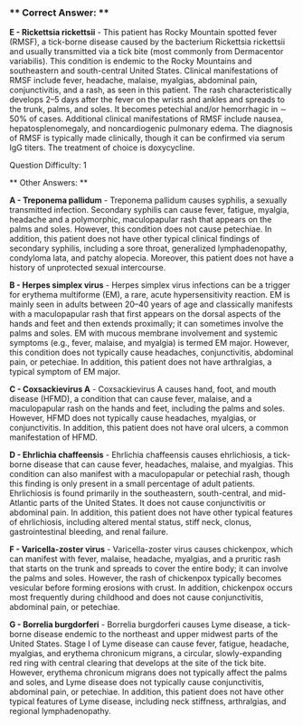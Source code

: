 ### ** Correct Answer: **

**E - Rickettsia rickettsii** - This patient has Rocky Mountain spotted fever (RMSF), a tick-borne disease caused by the bacterium Rickettsia rickettsii and usually transmitted via a tick bite (most commonly from Dermacentor variabilis). This condition is endemic to the Rocky Mountains and southeastern and south-central United States. Clinical manifestations of RMSF include fever, headache, malaise, myalgias, abdominal pain, conjunctivitis, and a rash, as seen in this patient. The rash characteristically develops 2–5 days after the fever on the wrists and ankles and spreads to the trunk, palms, and soles. It becomes petechial and/or hemorrhagic in ∼ 50% of cases. Additional clinical manifestations of RMSF include nausea, hepatosplenomegaly, and noncardiogenic pulmonary edema. The diagnosis of RMSF is typically made clinically, though it can be confirmed via serum IgG titers. The treatment of choice is doxycycline.

Question Difficulty: 1

** Other Answers: **

**A - Treponema pallidum** - Treponema pallidum causes syphilis, a sexually transmitted infection. Secondary syphilis can cause fever, fatigue, myalgia, headache and a polymorphic, maculopapular rash that appears on the palms and soles. However, this condition does not cause petechiae. In addition, this patient does not have other typical clinical findings of secondary syphilis, including a sore throat, generalized lymphadenopathy, condyloma lata, and patchy alopecia. Moreover, this patient does not have a history of unprotected sexual intercourse.

**B - Herpes simplex virus** - Herpes simplex virus infections can be a trigger for erythema multiforme (EM), a rare, acute hypersensitivity reaction. EM is mainly seen in adults between 20–40 years of age and classically manifests with a maculopapular rash that first appears on the dorsal aspects of the hands and feet and then extends proximally; it can sometimes involve the palms and soles. EM with mucous membrane involvement and systemic symptoms (e.g., fever, malaise, and myalgia) is termed EM major. However, this condition does not typically cause headaches, conjunctivitis, abdominal pain, or petechiae. In addition, this patient does not have arthralgias, a typical symptom of EM major.

**C - Coxsackievirus A** - Coxsackievirus A causes hand, foot, and mouth disease (HFMD), a condition that can cause fever, malaise, and a maculopapular rash on the hands and feet, including the palms and soles. However, HFMD does not typically cause headaches, myalgias, or conjunctivitis. In addition, this patient does not have oral ulcers, a common manifestation of HFMD.

**D - Ehrlichia chaffeensis** - Ehrlichia chaffeensis causes ehrlichiosis, a tick-borne disease that can cause fever, headaches, malaise, and myalgias. This condition can also manifest with a maculopapular or petechial rash, though this finding is only present in a small percentage of adult patients. Ehrlichiosis is found primarily in the southeastern, south-central, and mid-Atlantic parts of the United States. It does not cause conjunctivitis or abdominal pain. In addition, this patient does not have other typical features of ehrlichiosis, including altered mental status, stiff neck, clonus, gastrointestinal bleeding, and renal failure.

**F - Varicella-zoster virus** - Varicella-zoster virus causes chickenpox, which can manifest with fever, malaise, headache, myalgias, and a pruritic rash that starts on the trunk and spreads to cover the entire body; it can involve the palms and soles. However, the rash of chickenpox typically becomes vesicular before forming erosions with crust. In addition, chickenpox occurs most frequently during childhood and does not cause conjunctivitis, abdominal pain, or petechiae.

**G - Borrelia burgdorferi** - Borrelia burgdorferi causes Lyme disease, a tick-borne disease endemic to the northeast and upper midwest parts of the United States. Stage I of Lyme disease can cause fever, fatigue, headache, myalgias, and erythema chronicum migrans, a circular, slowly-expanding red ring with central clearing that develops at the site of the tick bite. However, erythema chronicum migrans does not typically affect the palms and soles, and Lyme disease does not typically cause conjunctivitis, abdominal pain, or petechiae. In addition, this patient does not have other typical features of Lyme disease, including neck stiffness, arthralgias, and regional lymphadenopathy.

